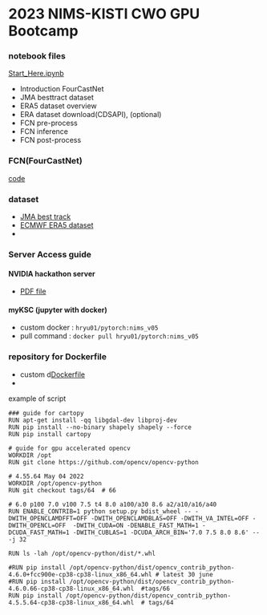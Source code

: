 # 2023 NIMS-KISTI CWO GPU Bootcamp 
###  notebook files   
[Start_Here.ipynb](./Start_Here.ipynb) 
- Introduction FourCastNet
- JMA besttract dataset
- ERA5 dataset overview
- ERA dataset download(CDSAPI), (optional)
- FCN pre-process
- FCN inference
- FCN post-process
###  FCN(FourCastNet) 
[code](./codes/FCN)

###  dataset 
- [JMA best track](https://www.jma.go.jp/jma/jma-eng/jma-center/rsmc-hp-pub-eg/besttrack.html)
- [ECMWF ERA5 dataset](https://www.ecmwf.int/en/forecasts/dataset/ecmwf-reanalysis-v5)
- 
###  Server Access guide 
####  NVIDIA hackathon server
 - [PDF file](./NIMS_bootcamp_server_access_guide.pdf)
####  myKSC (jupyter with docker) 
- custom docker : `hryu01/pytorch:nims_v05`  
- pull command : `docker pull hryu01/pytorch:nims_v05` 

### repository for Dockerfile
 - custom d[Dockerfile](./Dockerfile.new)
 - 
example of script 
```
### guide for cartopy
RUN apt-get install -qq libgdal-dev libproj-dev
RUN pip install --no-binary shapely shapely --force
RUN pip install cartopy

```

```
# guide for gpu accelerated opencv
WORKDIR /opt
RUN git clone https://github.com/opencv/opencv-python

# 4.55.64 May 04 2022
WORKDIR /opt/opencv-python
RUN git checkout tags/64  # 66

# 6.0 p100 7.0 v100 7.5 t4 8.0 a100/a30 8.6 a2/a10/a16/a40
RUN ENABLE_CONTRIB=1 python setup.py bdist_wheel -- -DWITH_OPENCLAMDFFT=OFF -DWITH_OPENCLAMDBLAS=OFF -DWITH_VA_INTEL=OFF -DWITH_OPENCL=OFF  -DWITH_CUDA=ON -DENABLE_FAST_MATH=1 -DCUDA_FAST_MATH=1 -DWITH_CUBLAS=1 -DCUDA_ARCH_BIN='7.0 7.5 8.0 8.6' -- -j 32

RUN ls -lah /opt/opencv-python/dist/*.whl

#RUN pip install /opt/opencv-python/dist/opencv_contrib_python-4.6.0+fcc900e-cp38-cp38-linux_x86_64.whl # latest 30 june
#RUN pip install /opt/opencv-python/dist/opencv_contrib_python-4.6.0.66-cp38-cp38-linux_x86_64.whl  #tags/66
RUN pip install /opt/opencv-python/dist/opencv_contrib_python-4.5.5.64-cp38-cp38-linux_x86_64.whl  # tags/64

```

